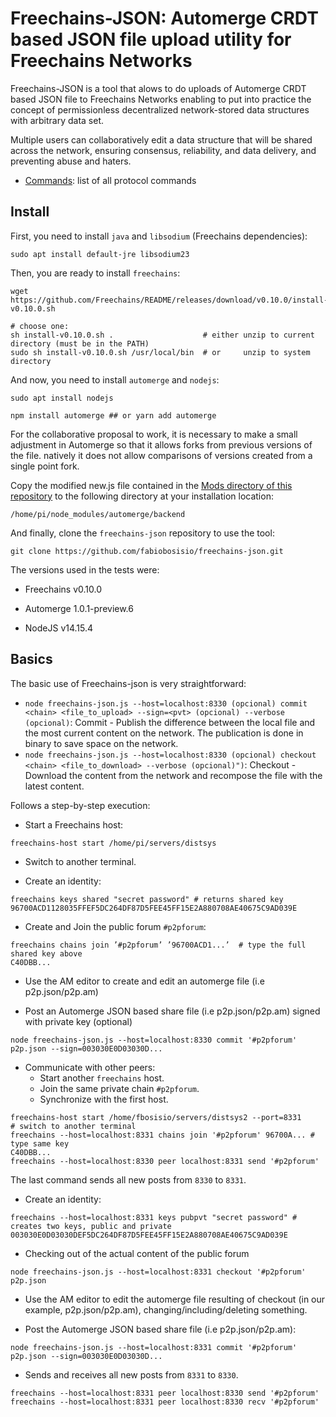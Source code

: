 # Freechains-JSON: Automerge CRDT based JSON file upload utility for Freechains Networks

Freechains-JSON is a tool that alows to do uploads of Automerge CRDT based JSON file to Freechains Networks enabling to put into practice the concept of permissionless decentralized network-stored data structures with arbitrary data set.

Multiple users can collaboratively edit a data structure that will be shared across the network, ensuring consensus, reliability, and data delivery, and preventing abuse and haters.

- [Commands](Docs/cmds.md): list of all protocol commands


## Install

First, you need to install `java` and `libsodium` (Freechains dependencies):

```
sudo apt install default-jre libsodium23
```

Then, you are ready to install `freechains`:

```
wget https://github.com/Freechains/README/releases/download/v0.10.0/install-v0.10.0.sh

# choose one:
sh install-v0.10.0.sh .                    # either unzip to current directory (must be in the PATH)
sudo sh install-v0.10.0.sh /usr/local/bin  # or     unzip to system  directory
```

And now, you need to install `automerge` and `nodejs`:

```
sudo apt install nodejs

```
```
npm install automerge ## or yarn add automerge
```

For the collaborative proposal to work, it is necessary to make a small adjustment in Automerge so that it allows forks from previous versions of the file. natively it does not allow comparisons of versions created from a single point fork.

Copy the modified new.js file contained in the [Mods directory of this repository](Mods/) to the following directory at your installation location:

```
/home/pi/node_modules/automerge/backend
```

And finally, clone the `freechains-json` repository to use the tool:

```
git clone https://github.com/fabiobosisio/freechains-json.git

```


The versions used in the tests were:

-   Freechains v0.10.0

-   Automerge 1.0.1-preview.6

-   NodeJS v14.15.4

## Basics

The basic use of Freechains-json is very straightforward:

- `node freechains-json.js --host=localhost:8330 (opcional) commit <chain> <file_to_upload> --sign=<pvt> (opcional) --verbose (opcional)`:     Commit - Publish the difference between the local file and the most current content on the network. The publication is done in binary to save space on the network.
- `node freechains-json.js --host=localhost:8330 (opcional) checkout <chain> <file_to_download> --verbose (opcional)")`:           Checkout - 
Download the content from the network and recompose the file with the latest content.

Follows a step-by-step execution:

- Start a Freechains host:

```
freechains-host start /home/pi/servers/distsys
```

- Switch to another terminal.

- Create an identity:

```
freechains keys shared "secret password" # returns shared key
96700ACD1128035FFEF5DC264DF87D5FEE45FF15E2A880708AE40675C9AD039E
```

- Create and Join the public forum `#p2pforum`:

```
freechains chains join ’#p2pforum’ ’96700ACD1...’  # type the full shared key above
C40DBB...
```

- Use the AM editor to create and edit an automerge file (i.e p2p.json/p2p.am)

- Post an Automerge JSON based share file (i.e p2p.json/p2p.am) signed with private key (optional)

```
node freechains-json.js --host=localhost:8330 commit '#p2pforum' p2p.json --sign=003030E0D03030D... 
```

- Communicate with other peers:
   - Start another `freechains` host.
   - Join the same private chain `#p2pforum`.
   - Synchronize with the first host.

```
freechains-host start /home/fbosisio/servers/distsys2 --port=8331
# switch to another terminal
freechains --host=localhost:8331 chains join '#p2pforum' 96700A... # type same key
C40DBB...
freechains --host=localhost:8330 peer localhost:8331 send '#p2pforum'
```

The last command sends all new posts from `8330` to `8331`.

- Create an identity:

```
freechains --host=localhost:8331 keys pubpvt "secret password" # creates two keys, public and private
003030E0D03030DEF5DC264DF87D5FEE45FF15E2A880708AE40675C9AD039E
```

- Checking out of the actual content of the public forum

```
node freechains-json.js --host=localhost:8331 checkout '#p2pforum' p2p.json
```

- Use the AM editor to edit the automerge file resulting of checkout (in our example, p2p.json/p2p.am), changing/including/deleting something.

- Post the Automerge JSON based share file (i.e p2p.json/p2p.am):

```
node freechains-json.js --host=localhost:8331 commit '#p2pforum' p2p.json --sign=003030E0D03030D...
```

- Sends and receives all new posts from `8331` to `8330`.

```
freechains --host=localhost:8331 peer localhost:8330 send '#p2pforum'
freechains --host=localhost:8331 peer localhost:8330 recv '#p2pforum'
```

